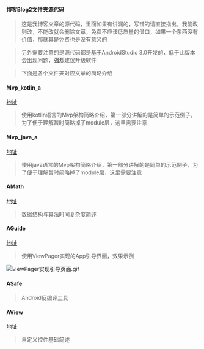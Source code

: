 #### 博客Blog2文件夹源代码

> 这是我博客文章的源代码，里面如果有讲漏的，写错的请直接指出，我能改则改，不能改就会删除文章，免费不应该低质量的借口，如果一个东西没有价值，那就算是免费也是没有意义的

> 另外需要注意的是源代码都是基于AndroidStudio 3.0开发的，低于此版本会出现问题，**强烈**建议升级软件

> 下面是各个文件夹对应文章的简略介绍



#### Mvp_kotlin_a

[地址](https://www.jianshu.com/p/a43e025a18c6)

> 使用kotlin语言的Mvp架构简略介绍，第一部分讲解的是简单的示范例子，为了便于理解暂时简略掉了module层，这里需要注意





#### Mvp_java_a

[地址](https://www.jianshu.com/p/a05f26e630ce)

> 使用java语言的Mvp架构简略介绍，第一部分讲解的是简单的示范例子，为了便于理解暂时简略掉了module层，这里需要注意







#### AMath

[地址](https://www.jianshu.com/p/5439c630f2df)

> 数据结构与算法时间复杂度简述





#### AGuide

[地址](https://www.jianshu.com/p/4f9712205d11)

> 使用ViewPager实现的App引导界面，效果示例

![viewPager实现引导页面.gif](https://upload-images.jianshu.io/upload_images/4002920-43564c3f9797995c.gif?imageMogr2/auto-orient/strip)





#### ASafe

> Android反编译工具





#### AView

[地址](https://www.jianshu.com/p/cd24d6a7c4bd)

> 自定义控件基础简述